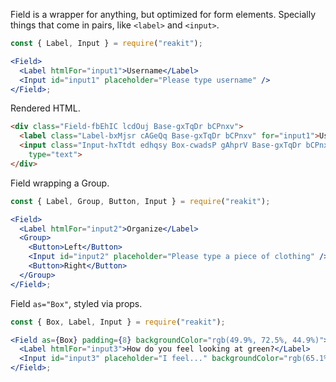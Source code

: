 <!-- Description -->

Field is a wrapper for anything, but optimized for form elements.
Specially things that come in pairs, like `<label>` and `<input>`.

<!-- Minimal JSX to showcase component -->

```jsx
const { Label, Input } = require("reakit");

<Field>
  <Label htmlFor="input1">Username</Label>
  <Input id="input1" placeholder="Please type username" />
</Field>;
```

Rendered HTML.

```html
<div class="Field-fbEhIC lcdOuj Base-gxTqDr bCPnxv">
  <label class="Label-bxMjsr cAGeQq Base-gxTqDr bCPnxv" for="input1">Username</label>
  <input class="Input-hxTtdt edhqsy Box-cwadsP gAhprV Base-gxTqDr bCPnxv" id="input1" placeholder="Billy White"
    type="text">
</div>
```

<!-- while(not done) { Prop explanation, examples } -->

<!-- Cool styling example -->

Field wrapping a Group.

```jsx
const { Label, Group, Button, Input } = require("reakit");

<Field>
  <Label htmlFor="input2">Organize</Label>
  <Group>
    <Button>Left</Button>
    <Input id="input2" placeholder="Please type a piece of clothing" />
    <Button>Right</Button>
  </Group>
</Field>;
```

Field `as="Box"`, styled via props.

```jsx
const { Box, Label, Input } = require("reakit");

<Field as={Box} padding={8} backgroundColor="rgb(49.9%, 72.5%, 44.9%)">
  <Label htmlFor="input3">How do you feel looking at green?</Label>
  <Input id="input3" placeholder="I feel..." backgroundColor="rgb(65.1%, 87.3%, 60.2%)"/>
</Field>;
```
